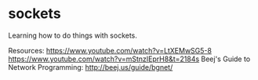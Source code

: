 # sockets
Learning how to do things with sockets.

Resources:
https://www.youtube.com/watch?v=LtXEMwSG5-8
https://www.youtube.com/watch?v=mStnzIEprH8&t=2184s
Beej's Guide to Network Programming: http://beej.us/guide/bgnet/
